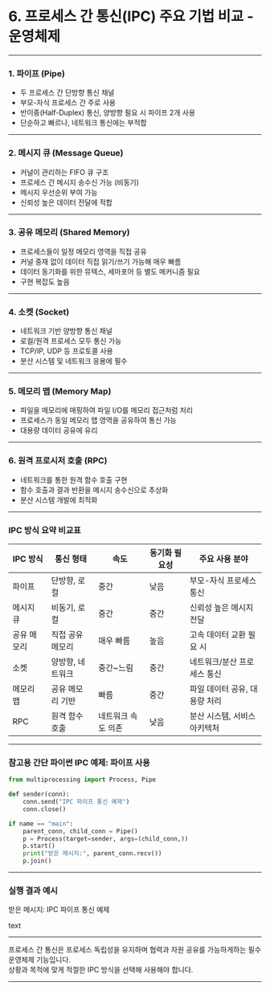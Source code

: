 # 6. 프로세스 간 통신(IPC) 주요 기법 비교 - 운영체제

---

### 1. 파이프 (Pipe)

- 두 프로세스 간 단방향 통신 채널  
- 부모-자식 프로세스 간 주로 사용  
- 반이중(Half-Duplex) 통신, 양방향 필요 시 파이프 2개 사용  
- 단순하고 빠르나, 네트워크 통신에는 부적합  

---

### 2. 메시지 큐 (Message Queue)

- 커널이 관리하는 FIFO 큐 구조  
- 프로세스 간 메시지 송수신 가능 (비동기)  
- 메시지 우선순위 부여 가능  
- 신뢰성 높은 데이터 전달에 적합  

---

### 3. 공유 메모리 (Shared Memory)

- 프로세스들이 일정 메모리 영역을 직접 공유  
- 커널 중재 없이 데이터 직접 읽기/쓰기 가능해 매우 빠름  
- 데이터 동기화를 위한 뮤텍스, 세마포어 등 별도 메커니즘 필요  
- 구현 복잡도 높음  

---

### 4. 소켓 (Socket)

- 네트워크 기반 양방향 통신 채널  
- 로컬/원격 프로세스 모두 통신 가능  
- TCP/IP, UDP 등 프로토콜 사용  
- 분산 시스템 및 네트워크 응용에 필수  

---

### 5. 메모리 맵 (Memory Map)

- 파일을 메모리에 매핑하여 파일 I/O를 메모리 접근처럼 처리  
- 프로세스가 동일 메모리 맵 영역을 공유하여 통신 가능  
- 대용량 데이터 공유에 유리  

---

### 6. 원격 프로시저 호출 (RPC)

- 네트워크를 통한 원격 함수 호출 구현  
- 함수 호출과 결과 반환을 메시지 송수신으로 추상화  
- 분산 시스템 개발에 최적화  

---

### IPC 방식 요약 비교표

| IPC 방식         | 통신 형태       | 속도            | 동기화 필요성     | 주요 사용 분야             |
|----------------|--------------|----------------|----------------|-----------------------|
| 파이프          | 단방향, 로컬    | 중간             | 낮음             | 부모-자식 프로세스 통신       |
| 메시지 큐       | 비동기, 로컬    | 중간             | 중간             | 신뢰성 높은 메시지 전달       |
| 공유 메모리      | 직접 공유 메모리  | 매우 빠름         | 높음             | 고속 데이터 교환 필요 시     |
| 소켓           | 양방향, 네트워크 | 중간~느림         | 중간             | 네트워크/분산 프로세스 통신   |
| 메모리 맵       | 공유 메모리 기반  | 빠름             | 중간             | 파일 데이터 공유, 대용량 처리  |
| RPC            | 원격 함수 호출   | 네트워크 속도 의존  | 낮음             | 분산 시스템, 서비스 아키텍처   |

---

### 참고용 간단 파이썬 IPC 예제: 파이프 사용
```python
from multiprocessing import Process, Pipe

def sender(conn):
    conn.send("IPC 파이프 통신 예제")
    conn.close()

if name == "main":
    parent_conn, child_conn = Pipe()
    p = Process(target=sender, args=(child_conn,))
    p.start()
    print("받은 메시지:", parent_conn.recv())
    p.join()

```

---

### 실행 결과 예시

받은 메시지: IPC 파이프 통신 예제

text

---

프로세스 간 통신은 프로세스 독립성을 유지하며 협력과 자원 공유를 가능하게하는 필수 운영체제 기능입니다.  
상황과 목적에 맞게 적절한 IPC 방식을 선택해 사용해야 합니다.

---